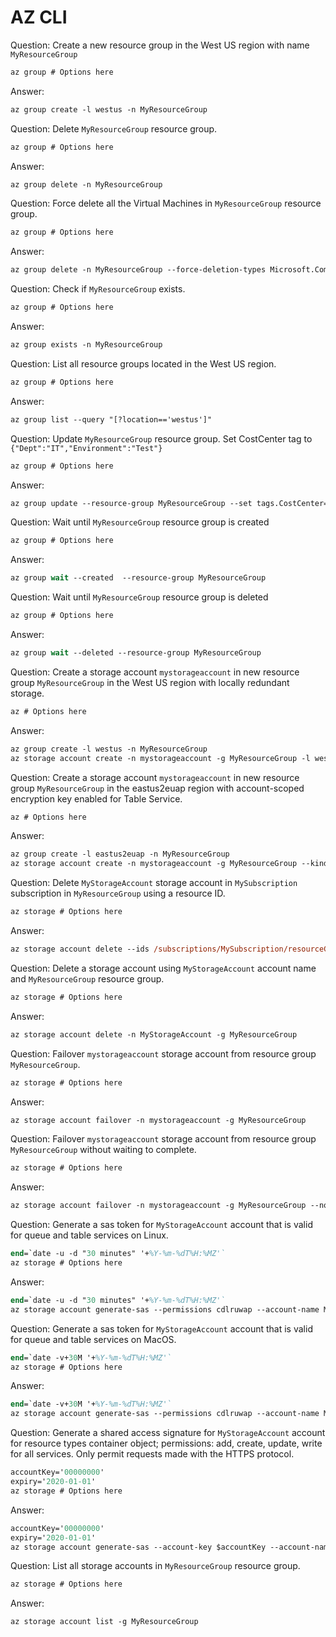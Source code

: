 # AZ CLI

Question: Create a new resource group in the West US region with name `MyResourceGroup`

```ps
az group # Options here
```

Answer:

```ps
az group create -l westus -n MyResourceGroup
```

Question: Delete `MyResourceGroup` resource group.

```ps
az group # Options here
```

Answer:

```ps
az group delete -n MyResourceGroup
```

Question: Force delete all the Virtual Machines in `MyResourceGroup` resource group.

```ps
az group # Options here
```

Answer:

```ps
az group delete -n MyResourceGroup --force-deletion-types Microsoft.Compute/virtualMachines
```

Question: Check if `MyResourceGroup` exists.

```ps
az group # Options here
```

Answer:

```ps
az group exists -n MyResourceGroup
```

Question: List all resource groups located in the West US region.

```ps
az group # Options here
```

Answer:

```ps
az group list --query "[?location=='westus']"
```

Question: Update `MyResourceGroup` resource group. Set CostCenter tag to `{"Dept":"IT","Environment":"Test"}`

```ps
az group # Options here
```

Answer:

```ps
az group update --resource-group MyResourceGroup --set tags.CostCenter='{"Dept":"IT","Environment":"Test"}'
```

Question: Wait until `MyResourceGroup` resource group is created

```ps
az group # Options here
```

Answer:

```ps
az group wait --created  --resource-group MyResourceGroup
```

Question: Wait until `MyResourceGroup` resource group is deleted

```ps
az group # Options here
```

Answer:

```ps
az group wait --deleted --resource-group MyResourceGroup
```

Question: Create a storage account `mystorageaccount` in new resource group `MyResourceGroup` in the West US region with locally redundant storage.

```ps
az # Options here
```

Answer:

```ps
az group create -l westus -n MyResourceGroup
az storage account create -n mystorageaccount -g MyResourceGroup -l westus --sku Standard_LRS
```

Question: Create a storage account `mystorageaccount` in new resource group `MyResourceGroup` in the eastus2euap region with account-scoped encryption key enabled for Table Service.

```ps
az # Options here
```

Answer:

```ps
az group create -l eastus2euap -n MyResourceGroup
az storage account create -n mystorageaccount -g MyResourceGroup --kind StorageV2 -l eastus2euap -t Account
```

Question: Delete `MyStorageAccount` storage account in `MySubscription` subscription in `MyResourceGroup` using a resource ID.

```ps
az storage # Options here
```

Answer:

```ps
az storage account delete --ids /subscriptions/MySubscription/resourceGroups/MyResourceGroup/providers/Microsoft.Storage/storageAccounts/MyStorageAccount
```

Question: Delete a storage account using `MyStorageAccount` account name and `MyResourceGroup` resource group.

```ps
az storage # Options here
```

Answer:

```ps
az storage account delete -n MyStorageAccount -g MyResourceGroup
```

Question: Failover `mystorageaccount` storage account from resource group `MyResourceGroup`.

```ps
az storage # Options here
```

Answer:

```ps
az storage account failover -n mystorageaccount -g MyResourceGroup
```

Question: Failover `mystorageaccount` storage account from resource group `MyResourceGroup` without waiting to complete.

```ps
az storage # Options here
```

Answer:

```ps
az storage account failover -n mystorageaccount -g MyResourceGroup --no-wait
```

Question: Generate a sas token for `MyStorageAccount` account that is valid for queue and table services on Linux.

```ps
end=`date -u -d "30 minutes" '+%Y-%m-%dT%H:%MZ'`
az storage # Options here
```

Answer:

```ps
end=`date -u -d "30 minutes" '+%Y-%m-%dT%H:%MZ'`
az storage account generate-sas --permissions cdlruwap --account-name MyStorageAccount --services qt --resource-types sco --expiry $end -o tsv
```

Question: Generate a sas token for `MyStorageAccount` account that is valid for queue and table services on MacOS.

```ps
end=`date -v+30M '+%Y-%m-%dT%H:%MZ'`
az storage # Options here
```

Answer:

```ps
end=`date -v+30M '+%Y-%m-%dT%H:%MZ'`
az storage account generate-sas --permissions cdlruwap --account-name MyStorageAccount --services qt --resource-types sco --expiry $end -o tsv
```

Question: Generate a shared access signature for `MyStorageAccount` account for resource types container object; permissions: add, create, update, write for all services. Only permit requests made with the HTTPS protocol.

```ps
accountKey='00000000'
expiry='2020-01-01'
az storage # Options here
```

Answer:

```ps
accountKey='00000000'
expiry='2020-01-01'
az storage account generate-sas --account-key $accountKey --account-name MyStorageAccount --expiry $expiry --https-only --permissions acuw --resource-types co --services bfqt
```

Question: List all storage accounts in `MyResourceGroup` resource group.

```ps
az storage # Options here
```

Answer:

```ps
az storage account list -g MyResourceGroup
```
